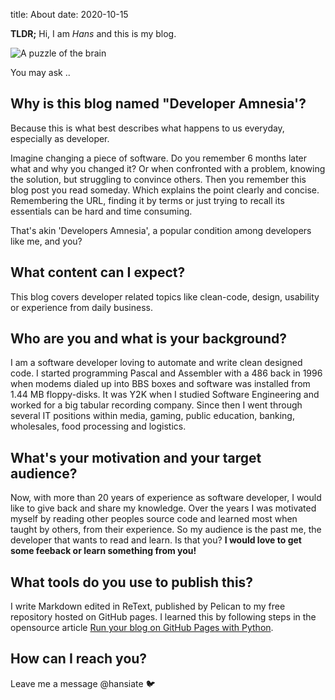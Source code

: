 title: About
date: 2020-10-15

**TLDR;** Hi, I am *Hans* and this is my blog.

![A puzzle of the brain][brain_puzzle]

You may ask ..

## Why is this blog named "Developer Amnesia'?
Because this is what best describes what happens to us everyday, especially as developer.

Imagine changing a piece of software. Do you remember 6 months later what and why you changed it?
Or when confronted with a problem, knowing the solution, but struggling to convince others. Then you remember this blog post you read someday. Which explains the point clearly and concise. Remembering the URL, finding it by terms or just trying to recall its essentials can be hard and time consuming.

That's akin 'Developers Amnesia', a popular condition among developers like me, and you?

## What content can I expect?

This blog covers developer related topics like clean-code, design, usability or experience from daily business.

## Who are you and what is your background?

I am a software developer loving to automate and write clean designed code. I started programming Pascal and Assembler with a 486 back in 1996 when modems dialed up into BBS boxes and software was installed from 1.44 MB floppy-disks. It was Y2K when I studied Software Engineering and worked for a big tabular recording company. Since then I went through several IT positions within media, gaming, public education, banking, wholesales, food processing and logistics.

## What's your motivation and your target audience?
Now, with more than 20 years of experience as software developer, I would like to give back and share my knowledge.
Over the years I was motivated myself by reading other peoples source code and learned most when taught by others, from their experience. So my audience is the past me, the developer that wants to read and learn.
Is that you? __I would love to get some feeback or learn something from you!__

## What tools do you use to publish this?

I write Markdown edited in ReText, published by Pelican to my free repository hosted on GitHub pages.
I learned this by following steps in the opensource article [Run your blog on GitHub Pages with Python].

## How can I reach you?

Leave me a message @hansiate 🐦

[brain_puzzle]: {static}/images/brain-puzzle.gif
[Run your blog on GitHub Pages with Python]: https://opensource.com/article/19/5/run-your-blog-github-pages-python

